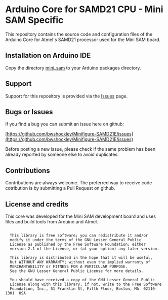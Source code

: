 # Arduino Core for SAMD21 CPU - Mini SAM Specific

This repository contains the source code and configuration files of the Arduino Core
for Atmel's SAMD21 processor used for the Mini SAM board.

## Installation on Arduino IDE

Copy the directory [mini_sam](https://github.com/bwshockley/Minifigure-SAMD21E/new/master/arduino) to your Arduino packages directory.

## Support

Support for this repository is provided via the [Issues](https://github.com/bwshockley/Minifigure-SAMD21E/issues) page.

## Bugs or Issues

If you find a bug you can submit an issue here on github:

[https://github.com/bwshockley/Minifigure-SAMD21E/issues](https://github.com/bwshockley/Minifigure-SAMD21E/issues)

Before posting a new issue, please check if the same problem has been already reported by someone else
to avoid duplicates.

## Contributions

Contributions are always welcome. The preferred way to receive code cotribution is by submitting a 
Pull Request on github.


## License and credits

This core was developed for the Mini SAM development board and uses files and build tools from Arduino and Atmel.

```

  This library is free software; you can redistribute it and/or
  modify it under the terms of the GNU Lesser General Public
  License as published by the Free Software Foundation; either
  version 2.1 of the License, or (at your option) any later version.

  This library is distributed in the hope that it will be useful,
  but WITHOUT ANY WARRANTY; without even the implied warranty of
  MERCHANTABILITY or FITNESS FOR A PARTICULAR PURPOSE.
  See the GNU Lesser General Public License for more details.

  You should have received a copy of the GNU Lesser General Public
  License along with this library; if not, write to the Free Software
  Foundation, Inc., 51 Franklin St, Fifth Floor, Boston, MA  02110-1301  USA
```
